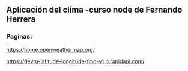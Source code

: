 ## Aplicación del clima -curso node de Fernando Herrera


### Paginas: 

https://home.openweathermap.org/

https://devru-latitude-longitude-find-v1.p.rapidapi.com/
